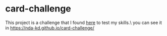 # card-challenge
This project is a challenge that I found [here](https://github.com/ronashco/reactjs-card-challenge) to test my skills.\\
you can see it in https://nda-kd.github.io/card-challenge/
